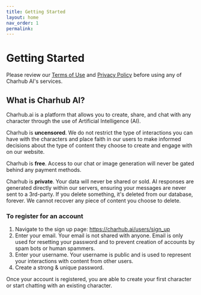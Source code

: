 ```yaml
---
title: Getting Started
layout: home
nav_order: 1
permalink: 
---
```


# Getting Started
Please review our [Terms of Use](https://charhub.ai/terms_of_use) and [Privacy Policy](https://charhub.ai/privacy_policy) before using any of Charhub AI's services.

## What is Charhub AI?
Charhub.ai is a platform that allows you to create, share, and chat with any character through the use of Artificial Intelligence (AI). 

Charhub is **uncensored**. We do not restrict the type of interactions you can have with the characters and place faith in our users to make informed decisions about the type of content they choose to create and engage with on our website.

Charhub is **free**. Access to our chat or image generation will never be gated behind any payment methods.

Charhub is **private**. Your data will never be shared or sold. AI responses are generated directly within our servers, ensuring your messages are never sent to a 3rd-party. If you delete something, it's deleted from our database, forever. We cannot recover any piece of content you choose to delete.

### To register for an account
1. Navigate to the sign up page: https://charhub.ai/users/sign_up
2. Enter your email. Your email is not shared with anyone. Email is only used for resetting your password and to prevent creation of accounts by spam bots or human spammers.
3. Enter your username. Your username is public and is used to represent your interactions with content from other users.
4. Create a strong & unique password.

Once your account is registered, you are able to create your first character or start chatting with an existing character.